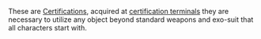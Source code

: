 These are [Certifications](Certification.md), acquired at
[certification terminals](certification_terminal.md) they are
necessary to utilize any object beyond standard weapons and exo-suit
that all characters start with.
